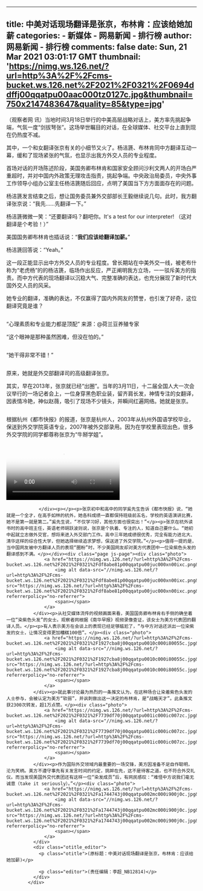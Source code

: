 
---
title: 中美对话现场翻译是张京，布林肯：应该给她加薪
categories: 
    - 新媒体
    - 网易新闻 - 排行榜
author: 网易新闻 - 排行榜
comments: false
date: Sun, 21 Mar 2021 03:01:17 GMT
thumbnail: 'https://nimg.ws.126.net/?url=http%3A%2F%2Fcms-bucket.ws.126.net%2F2021%2F0321%2F0694ddffj00qqatpu00aac000tz0127c.jpg&thumbnail=750x2147483647&quality=85&type=jpg'
---

<div>   
<div class="page js-page on">
              <p>（观察者网 讯）当地时间3月18日举行的中美高层战略对话上，美方率先挑起争端，气氛一度“剑拔弩张”。这场举世瞩目的对话，在全球媒体、社交平台上直到现在仍热度不减。</p><p>其中，一个和女翻译张京有关的小细节又火了。杨洁篪、布林肯同中方翻译互动一幕，缓和了现场紧张的气氛，也显示出我方外交人员的专业程度。</p><p>首场对话的开场陈述阶段，美国务卿布林肯和国家安全顾问沙利文两人的开场白严重超时，并对中国内外政策无理攻击指责，挑起争端。中央政治局委员，中央外事工作领导小组办公室主任杨洁篪随后回应，点明了美国当下方方面面存在的问题。</p><p>杨洁篪发言结束之后，想让国务委员兼外交部部长王毅继续说几句。此时，我方翻译张京说：“我先……先翻译一下。”</p><p>杨洁篪微微一笑：“还要翻译吗？翻吧你。It's a test for our interpreter! （这对翻译是个考验！）”</p><p>美国国务卿布林肯也插话说：“<strong>我们应该给翻译加薪。</strong>”</p><p>杨洁篪回答说：“Yeah。”</p><p>这一段正能显示出中方外交人员的专业程度。曾长期站在中美外交一线，被老布什称为“老虎杨”的的杨洁篪，临场作出反应，严正阐明我方立场，一一驳斥美方的指责。而中方代表的现场翻译以沉稳大气、完整准确的表达，也充分展现了新时代大国外交人员的风采。</p><p>她专业的翻译，准确的表达，不仅赢得了国内外网友的赞誉，也引发了好奇，这位翻译究竟是谁？</p><div class="photo">
                  <a href="https://nimg.ws.126.net/?url=http%3A%2F%2Fcms-bucket.ws.126.net%2F2021%2F0321%2F0694ddffj00qqatpu00aac000tz0127c.jpg&thumbnail=750x2147483647&quality=85&type=jpg">
                      <img alt data-src="//nimg.ws.126.net/?url=http%3A%2F%2Fcms-bucket.ws.126.net%2F2021%2F0321%2F0694ddffj00qqatpu00aac000tz0127c.jpg&thumbnail=750x2147483647&quality=85&type=jpg" src="https://nimg.ws.126.net/?url=http%3A%2F%2Fcms-bucket.ws.126.net%2F2021%2F0321%2F0694ddffj00qqatpu00aac000tz0127c.jpg&thumbnail=750x2147483647&quality=85&type=jpg" referrerpolicy="no-referrer">
                      <span></span>
                  </a>
              </div><p>“心理素质和专业能力都是顶配” 来源：@荷兰豆养殖专家</p><p>“这个眼神是那种虽然困难，但没在怕的。”</p><div class="photo">
                  <a href="https://nimg.ws.126.net/?url=http%3A%2F%2Fcms-bucket.ws.126.net%2F2021%2F0321%2Fcac201b7j00qqatpu004zc000tz00m6c.jpg&thumbnail=750x2147483647&quality=85&type=jpg">
                      <img alt data-src="//nimg.ws.126.net/?url=http%3A%2F%2Fcms-bucket.ws.126.net%2F2021%2F0321%2Fcac201b7j00qqatpu004zc000tz00m6c.jpg&thumbnail=750x2147483647&quality=85&type=jpg" src="https://nimg.ws.126.net/?url=http%3A%2F%2Fcms-bucket.ws.126.net%2F2021%2F0321%2Fcac201b7j00qqatpu004zc000tz00m6c.jpg&thumbnail=750x2147483647&quality=85&type=jpg" referrerpolicy="no-referrer">
                      <span></span>
                  </a>
              </div><p>“她干得非常不错！”</p><div class="photo">
                  <a href="https://nimg.ws.126.net/?url=http%3A%2F%2Fcms-bucket.ws.126.net%2F2021%2F0321%2F8d09e365j00qqatpu000pc000go004jc.jpg&thumbnail=750x2147483647&quality=85&type=jpg">
                      <img alt data-src="//nimg.ws.126.net/?url=http%3A%2F%2Fcms-bucket.ws.126.net%2F2021%2F0321%2F8d09e365j00qqatpu000pc000go004jc.jpg&thumbnail=750x2147483647&quality=85&type=jpg" src="https://nimg.ws.126.net/?url=http%3A%2F%2Fcms-bucket.ws.126.net%2F2021%2F0321%2F8d09e365j00qqatpu000pc000go004jc.jpg&thumbnail=750x2147483647&quality=85&type=jpg" referrerpolicy="no-referrer">
                      <span></span>
                  </a>
              </div></div><div class="page js-page"><p>原来，她就是外交部翻译司的高级翻译张京。</p><p>其实，早在2013年，张京就已经“出圈”。当年的3月11日，十二届全国人大一次会议举行的一场记者会上，一位身穿黑色职业装，留齐肩长发，神情专注的女翻译，因表情冷艳，神似赵薇，吸引了现场不少镜头，并瞬间红遍网络。她就是张京。</p><div class="photo">
                  <a href="https://nimg.ws.126.net/?url=http%3A%2F%2Fcms-bucket.ws.126.net%2F2021%2F0321%2Ff1b665ddj00qqatpu0023c000so00q1c.jpg&thumbnail=750x2147483647&quality=85&type=jpg">
                      <img alt data-src="//nimg.ws.126.net/?url=http%3A%2F%2Fcms-bucket.ws.126.net%2F2021%2F0321%2Ff1b665ddj00qqatpu0023c000so00q1c.jpg&thumbnail=750x2147483647&quality=85&type=jpg" src="https://nimg.ws.126.net/?url=http%3A%2F%2Fcms-bucket.ws.126.net%2F2021%2F0321%2Ff1b665ddj00qqatpu0023c000so00q1c.jpg&thumbnail=750x2147483647&quality=85&type=jpg" referrerpolicy="no-referrer">
                      <span></span>
                  </a>
              </div><p>根据杭州《都市快报》的报道，张京是杭州人，2003年从杭州外国语学校毕业，保送到外交学院英语专业，2007年被外交部录用。因为在学校里表现出色，很多外交学院的同学都尊称张京为“牛掰学姐”。</p><p></p><div class="video">
                    <video data-src="https://flv2.bn.netease.com/cc3450d3cea3d6c49a49e379a21b3031261c368f0d58c824a0b473ffaa1f84f0494dc93080648af02ea88b168898cd4ce5d6f203a80d5547bd85ac8ac50b44833ac8ee81946255f3ed14e9770bc780b9ca0c591909e95e02630acc13767b071b6a8143585ce755b1767f6ea251f1f0f041dd95698256bc66.mp4" poster="http://videoimg.nos-jd.163yun.com/cmssnapshot/20210321/tPST96706_7.jpg" webkit-playsinline="true" playsinline="true" controls="true" src="https://flv2.bn.netease.com/cc3450d3cea3d6c49a49e379a21b3031261c368f0d58c824a0b473ffaa1f84f0494dc93080648af02ea88b168898cd4ce5d6f203a80d5547bd85ac8ac50b44833ac8ee81946255f3ed14e9770bc780b9ca0c591909e95e02630acc13767b071b6a8143585ce755b1767f6ea251f1f0f041dd95698256bc66.mp4">
                        <source src="https://flv2.bn.netease.com/cc3450d3cea3d6c49a49e379a21b3031261c368f0d58c824a0b473ffaa1f84f0494dc93080648af02ea88b168898cd4ce5d6f203a80d5547bd85ac8ac50b44833ac8ee81946255f3ed14e9770bc780b9ca0c591909e95e02630acc13767b071b6a8143585ce755b1767f6ea251f1f0f041dd95698256bc66.mp4" type="video/mp4">
                        <source src="https://flv2.bn.netease.com/cc3450d3cea3d6c49a49e379a21b3031261c368f0d58c824a0b473ffaa1f84f0494dc93080648af02ea88b168898cd4ce5d6f203a80d5547bd85ac8ac50b44833ac8ee81946255f3ed14e9770bc780b9ca0c591909e95e02630acc13767b071b6a8143585ce755b1767f6ea251f1f0f041dd95698256bc66.mp4" type="video/m3u8">
                    </video>
                    
                </div><p></p><p>张京初中和高中的同学奚先生告诉《都市快报》说，“她就是一个全才，在高手如林的杭外，她各科成绩一直都保持班级前五名，学校的英语演讲比赛，她不是第一就是第二。”奚先生说，“不仅学习好，其他方面也很突出！”</p><p>张京在杭外读书时的高中班主任，英语老师胡跃波则说，张京是个执着、专注的人，知道自己要什么。“她初中起就立志做外交官，想将来进入外交部门工作。高中三年她成绩很优秀，完全有能力进北大、清华这样的综合性大学，但她选择继续追求梦想，保送进了外交学院。”</p><p>值得一提的是，当中国网友被中方翻译人员的表现“圈粉”时，不少美国网友却对美方代表团中一位染紫色头发的翻译感到不满。</p></div><div class="page js-page"><div class="photo">
                  <a href="https://nimg.ws.126.net/?url=http%3A%2F%2Fcms-bucket.ws.126.net%2F2021%2F0321%2Fdf8abe81p00qqatpu00juc000xn00ixc.png&thumbnail=750x2147483647&quality=85&type=jpg">
                      <img alt data-src="//nimg.ws.126.net/?url=http%3A%2F%2Fcms-bucket.ws.126.net%2F2021%2F0321%2Fdf8abe81p00qqatpu00juc000xn00ixc.png&thumbnail=750x2147483647&quality=85&type=jpg" src="https://nimg.ws.126.net/?url=http%3A%2F%2Fcms-bucket.ws.126.net%2F2021%2F0321%2Fdf8abe81p00qqatpu00juc000xn00ixc.png&thumbnail=750x2147483647&quality=85&type=jpg" referrerpolicy="no-referrer">
                      <span></span>
                  </a>
              </div><p>从社交媒体流传的视频画面来看，美国国务卿布林肯右手侧的确坐着一位“染紫色头发”的女士。观察者网根据《南华早报》视频录像查证，该女士为美方代表团的翻译人员。</p><p>有人表示美方在会谈上的表现已经足够尴尬了，“与中方对话还派出一位染紫发的女士，让情况变得更加糟糕100倍”。</p><div class="photo">
                  <a href="https://nimg.ws.126.net/?url=http%3A%2F%2Fcms-bucket.ws.126.net%2F2021%2F0321%2F1927cba8j00qqatpu0010c000i80055c.jpg&thumbnail=750x2147483647&quality=85&type=jpg">
                      <img alt data-src="//nimg.ws.126.net/?url=http%3A%2F%2Fcms-bucket.ws.126.net%2F2021%2F0321%2F1927cba8j00qqatpu0010c000i80055c.jpg&thumbnail=750x2147483647&quality=85&type=jpg" src="https://nimg.ws.126.net/?url=http%3A%2F%2Fcms-bucket.ws.126.net%2F2021%2F0321%2F1927cba8j00qqatpu0010c000i80055c.jpg&thumbnail=750x2147483647&quality=85&type=jpg" referrerpolicy="no-referrer">
                      <span></span>
                  </a>
              </div><p>就此事讨论最为热烈的一条推文认为，在这种场合让染着紫色头发的人士参与，会被认定为美方“软弱”，并讽刺做出这一决定的布林肯，是“战略天才”。此条推文获2300次转发，超1万点赞。</p><div class="photo">
                  <a href="https://nimg.ws.126.net/?url=http%3A%2F%2Fcms-bucket.ws.126.net%2F2021%2F0321%2F7739df70j00qqatpu001ic000ic007zc.jpg&thumbnail=750x2147483647&quality=85&type=jpg">
                      <img alt data-src="//nimg.ws.126.net/?url=http%3A%2F%2Fcms-bucket.ws.126.net%2F2021%2F0321%2F7739df70j00qqatpu001ic000ic007zc.jpg&thumbnail=750x2147483647&quality=85&type=jpg" src="https://nimg.ws.126.net/?url=http%3A%2F%2Fcms-bucket.ws.126.net%2F2021%2F0321%2F7739df70j00qqatpu001ic000ic007zc.jpg&thumbnail=750x2147483647&quality=85&type=jpg" referrerpolicy="no-referrer">
                      <span></span>
                  </a>
              </div><p>作为国际外交领域内最重要的一场交锋，美方因准备不足自作聪明，沦为笑柄。美方不遵守事先有关发言时间的约定，挑衅在先，这不是待客之道，也不符合外交礼仪。而当发现美国外交代表团还有这样一位“染发成员”后，有网民感叹：“难怪中方说我们毫无诚意（take it seriously）。”</p><div class="photo">
                  <a href="https://nimg.ws.126.net/?url=http%3A%2F%2Fcms-bucket.ws.126.net%2F2021%2F0321%2Fa1744743j00qqatpu002mc000i900j0c.jpg&thumbnail=750x2147483647&quality=85&type=jpg">
                      <img alt data-src="//nimg.ws.126.net/?url=http%3A%2F%2Fcms-bucket.ws.126.net%2F2021%2F0321%2Fa1744743j00qqatpu002mc000i900j0c.jpg&thumbnail=750x2147483647&quality=85&type=jpg" src="https://nimg.ws.126.net/?url=http%3A%2F%2Fcms-bucket.ws.126.net%2F2021%2F0321%2Fa1744743j00qqatpu002mc000i900j0c.jpg&thumbnail=750x2147483647&quality=85&type=jpg" referrerpolicy="no-referrer">
                      <span></span>
                  </a>
              </div>
              <div class="otitle_editor">
                <p class="otitle">(原标题：中美对话现场翻译是张京，布林肯：应该给她加薪)</p>
                 
                <p class="editor">(责任编辑：李超_NB12814)</p>
              </div>
            </div>
            
</div>
            